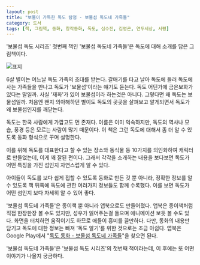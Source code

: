 ```yaml
---
layout: post
title: "보물이 가득한 독도 탐험 - 보물섬 독도네 가족들"
category: 도서
tags: [책, 그림책, 동화, 창작동화, 독도, 심수진, 김영곤, 연두세상, 서평]
---
```


'보물섬 독도 시리즈' 첫번째 책인
'보물섬 독도네 가족들'은
독도에 대해 소개를 담은 그림책이다.

![표지](https://lh3.googleusercontent.com/G3MQAZ_Z4nnDYXoloiwDgqhhF8PEnbDXsW3Mp4wo2CQ042nGAp6wraKskq3C5n_bI8ODM2Fit8Fzvg=s480)

6살 별이는 어느날 독도 가족의 초대를 받는다.
갈매기를 타고 날아 독도에 들러
독도에 사는 가족들을 만나고
독도가 '보물섬'이라는 얘기도 듣는다.
독도 어딘가에 금은보화가 있다는 말일까.
사실 '재화'가 있어 보물섬이라 하는것은 아니다.
그렇다면 왜 독도는 보물섬일까.
처음엔 왠지 의아해하던 별이도 독도의 곳곳을 살펴보고 알게되면서
독도가 왜 보물섬인지를 깨닫는다.

독도는 한국 사람에게 가깝고도 먼 존재다.
이름은 이미 익숙하지만,
독도의 역사나 모습, 풍경 등은 모르는 사람이 많기 때문이다.
이 책은 그런 독도에 대해서 좀 더 알 수 있도록
동화 형식으로 꾸며 설명한다.

이를 위해 독도를 대표한다고 할 수 있는 장소와 동식물 등 10가지를
의인화하여 캐릭터로 만들었는데,
이게 꽤 잘된 편이다.
그래서 각각을 소개하는 내용을 보다보면
독도가 어떤 특징을 가진 섬인지 자연스럽게 알 수 있다.

아이들이 독도를 보다 쉽게 접할 수 있도록 동화로 만든 것 뿐 아니라,
정확한 정보를 알 수 있도록
책 뒤쪽에 독도에 관한 여러가지 정보들도 함께 수록했다.
이를 보면 독도가 어떤 섬인지 보다 자세히 알 수 있어 좋다.

'보물섬 독도네 가족들'은 종이책 뿐 아니라 앱북으로도 만들어졌다.
앱북은 종이책처럼 직접 한장한장 볼 수도 있지만,
성우가 읽어주는걸 들으며 애니메이션 보듯 볼 수도 있다.
화면을 터치하면 움직이기도 하므로 애들이 흥미를 끌만하다.
다만, 동화의 내용만 담기고 독도에 대한 정보는 빠져 '독도 알기'를 위한 것으로는 조금 아쉽다.
앱북은 Google Play에서 "[독도 동화 - 보물섬 독도네 가족들](https://play.google.com/store/apps/details?id=com.yellowgreen.dokdofamily01)"을 찾으면 된다.

'보물섬 독도네 가족들'은 '보물섬 독도 시리즈'의 첫번째 책이라는데,
이 후에는 또 어떤 이야기가 나올지 궁금하다.
